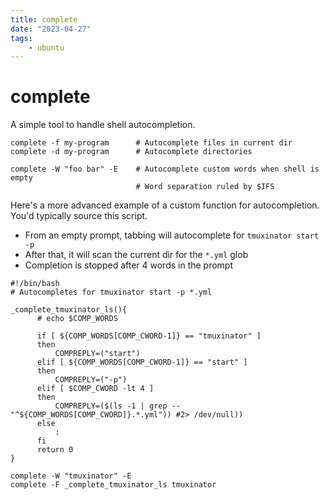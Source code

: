 ```yaml
---
title: complete
date: "2023-04-27"
tags:
    - ubuntu
---
```


# complete

A simple tool to handle shell autocompletion. 

```
complete -f my-program      # Autocomplete files in current dir
complete -d my-program      # Autocomplete directories

complete -W "foo bar" -E    # Autocomplete custom words when shell is empty 
                            # Word separation ruled by $IFS

```


Here's a more advanced example of a custom function for autocompletion. You'd typically source this script. 

- From an empty prompt, tabbing will autocomplete for `tmuxinator start -p`
- After that, it will scan the current dir for the `*.yml` glob
- Completion is stopped after 4 words in the prompt

```
#!/bin/bash
# Autocompletes for tmuxinator start -p *.yml

_complete_tmuxinator_ls(){
      # echo $COMP_WORDS

      if [ ${COMP_WORDS[COMP_CWORD-1]} == "tmuxinator" ]
      then 
          COMPREPLY=("start")
      elif [ ${COMP_WORDS[COMP_CWORD-1]} == "start" ]
      then 
          COMPREPLY=("-p")
      elif [ $COMP_CWORD -lt 4 ]
      then
          COMPREPLY=($(ls -1 | grep -- "^${COMP_WORDS[COMP_CWORD]}.*.yml")) #2> /dev/null))
      else
          : 
      fi
      return 0
}

complete -W "tmuxinator" -E 
complete -F _complete_tmuxinator_ls tmuxinator
```